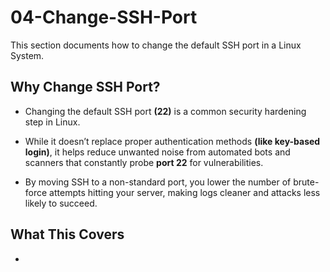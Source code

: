 # 04-Change-SSH-Port
This section documents how to change the default SSH port in a Linux System.

## Why Change SSH Port?
- Changing the default SSH port **(22)** is a common security hardening step in Linux.

- While it doesn’t replace proper authentication methods **(like key-based login)**, it helps reduce unwanted noise from automated bots and scanners that constantly probe **port 22** for vulnerabilities. 

- By moving SSH to a non-standard port, you lower the number of brute-force attempts hitting your server, making logs cleaner and attacks less likely to succeed.

## What This Covers
- 
